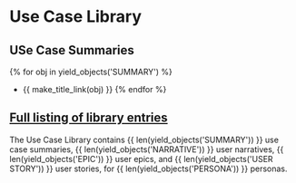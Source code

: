 # Use Case Library

## USe Case Summaries

{% for obj in yield_objects('SUMMARY') %}
* {{ make_title_link(obj) }}
{% endfor %}

## [Full listing of library entries](full_list.md)

The Use Case Library contains {{ len(yield_objects('SUMMARY')) }} use
case summaries, {{ len(yield_objects('NARRATIVE')) }} user narratives,
{{ len(yield_objects('EPIC')) }} user epics, and 
{{ len(yield_objects('USER STORY')) }} user stories, for 
{{ len(yield_objects('PERSONA')) }} personas.
